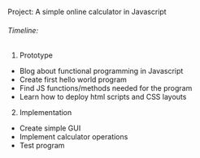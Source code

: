 Project: A simple online calculator in Javascript

###### Timeline:
1. Prototype
  - Blog about functional programming in Javascript
  - Create first hello world program
  - Find JS functions/methods needed for the program
  - Learn how to deploy html scripts and CSS layouts
  
2. Implementation
  - Create simple GUI
  - Implement calculator operations
  - Test program
